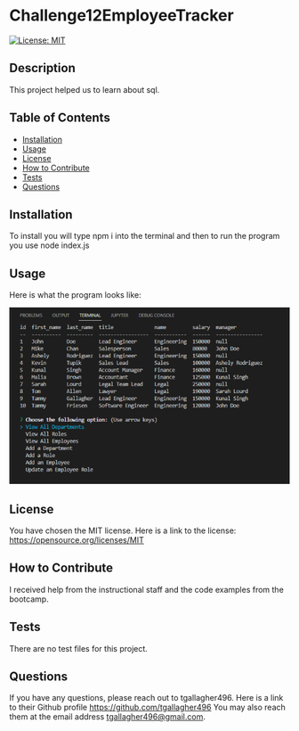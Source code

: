# Challenge12EmployeeTracker

  [![License: MIT](https://img.shields.io/badge/License-MIT-yellow.svg)](https://opensource.org/licenses/MIT)

## Description

This project helped us to learn about sql.

## Table of Contents

- [Installation](#installation)
- [Usage](#usage)
- [License](#license)
- [How to Contribute](#how-to-contribute)
- [Tests](#tests)
- [Questions](#questions)


## Installation

To install you will type npm i into the terminal and then to run the program you use node index.js

## Usage

Here is what the program looks like:

    
![ReadMe Image](/assets/ReadMePic.png)


## License

You have chosen the MIT license.  Here is a link to the license: https://opensource.org/licenses/MIT
    
## How to Contribute

I received help from the instructional staff and the code examples from the bootcamp.

## Tests

There are no test files for this project.

## Questions

If you have any questions, please reach out to tgallagher496.
Here is a link to their Github profile https://github.com/tgallagher496
You may also reach them at the email address tgallagher496@gmail.com.